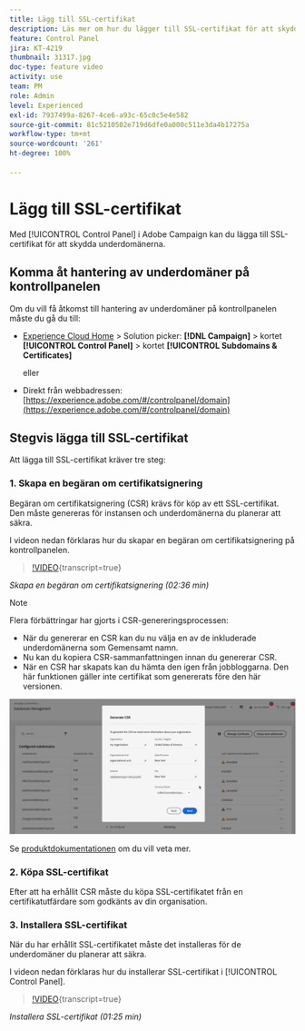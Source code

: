 ```yaml
---
title: Lägg till SSL-certifikat
description: Läs mer om hur du lägger till SSL-certifikat för att skydda dina underdomäner.
feature: Control Panel
jira: KT-4219
thumbnail: 31317.jpg
doc-type: feature video
activity: use
team: PM
role: Admin
level: Experienced
exl-id: 7937499a-8267-4ce6-a93c-65c0c5e4e582
source-git-commit: 81c5210502e719d6dfe0a000c511e3da4b17275a
workflow-type: tm+mt
source-wordcount: '261'
ht-degree: 100%

---
```


# Lägg till SSL-certifikat

Med [!UICONTROL Control Panel] i Adobe Campaign kan du lägga till SSL-certifikat för att skydda underdomänerna.

## Komma åt hantering av underdomäner på kontrollpanelen

Om du vill få åtkomst till hantering av underdomäner på kontrollpanelen måste du gå du till:

* [Experience Cloud Home](https://experience.adobe.com/#/home) > Solution picker: **[!DNL Campaign]** > kortet **[!UICONTROL Control Panel]** > kortet **[!UICONTROL Subdomains & Certificates]**

  eller
* Direkt från webbadressen: [https://experience.adobe.com/#/controlpanel/domain](https://experience.adobe.com/#/controlpanel/domain)

## Stegvis lägga till SSL-certifikat

Att lägga till SSL-certifikat kräver tre steg:

### 1. Skapa en begäran om certifikatsignering

Begäran om certifikatsignering (CSR) krävs för köp av ett SSL-certifikat. Den måste genereras för instansen och underdomänerna du planerar att säkra.

I videon nedan förklaras hur du skapar en begäran om certifikatsignering på kontrollpanelen.

>[!VIDEO](https://video.tv.adobe.com/v/31317?learn=on){transcript=true}

*Skapa en begäran om certifikatsignering (02:36 min)*

>[!NOTE]
>
>Flera förbättringar har gjorts i CSR-genereringsprocessen:
>
>* När du genererar en CSR kan du nu välja en av de inkluderade underdomänerna som Gemensamt namn.
>* Nu kan du kopiera CSR-sammanfattningen innan du genererar CSR.
>* När en CSR har skapats kan du hämta den igen från jobbloggarna. Den här funktionen gäller inte certifikat som genererats före den här versionen.
>
>![Hämta CSR](/help/assets/download-csr.gif)
>
>Se [produktdokumentationen](https://experienceleague.adobe.com/docs/control-panel/using/subdomains-and-certificates/renew-ssl/renewing-subdomain-certificate.html?lang=sv) om du vill veta mer.
>

### 2. Köpa SSL-certifikat

Efter att ha erhållit CSR måste du köpa SSL-certifikatet från en certifikatutfärdare som godkänts av din organisation.

### 3. Installera SSL-certifikat

När du har erhållit SSL-certifikatet måste det installeras för de underdomäner du planerar att säkra.

I videon nedan förklaras hur du installerar SSL-certifikat i [!UICONTROL Control Panel].

>[!VIDEO](https://video.tv.adobe.com/v/31166?learn=on){transcript=true}

*Installera SSL-certifikat (01:25 min)*


